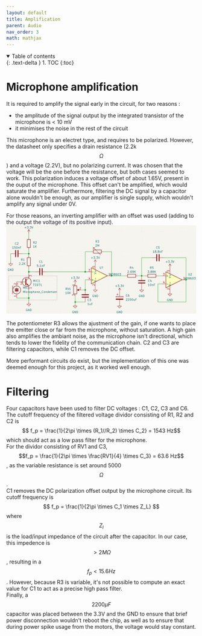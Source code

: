 ```yaml
---
layout: default
title: Amplification
parent: Audio
nav_order: 3
math: mathjax
---
```


<details open markdown="block">
  <summary>
    Table of contents
  </summary>
  {: .text-delta }
1. TOC
{:toc}
</details>

# Microphone amplification
It is required to amplify the signal early in the circuit, for two reasons :
- the amplitude of the signal output by the integrated transistor of the microphone is < 10 mV
- it minimises the noise in the rest of the circuit

This microphone is an electret type, and requires to be polarized. 
However, the datasheet only specifies a drain resistance (2.2k$$ \Omega $$) and a voltage (2.2V), but no polarizing current. 
It was chosen that the voltage will be the one before the resistance, but both cases seemed to work.
This polarization induces a voltage offset of about 1.65V, present in the ouput of the microphone. 
This offset can't be amplified, which would saturate the amplifier.
Furthermore, filtering the DC signal by a capacitor alone wouldn't be enough, as our amplifier is single supply, which wouldn't amplify any signal under 0V. 

For those reasons, an inverting amplifier with an offset was used (adding to the output the voltage of its positive input).
![image](../assets/images/audio/full_circuit.png)

The potentiometer R3 allows the ajustment of the gain, if one wants to place the emitter close or far from the microphone, without saturation.
A high gain also amplifies the ambiant noise, as the microphone isn't directional, which tends to lower the fidelity of the communication chain.
C2 and C3 are filtering capacitors, while C1 removes the DC offset.  

More performant circuits do exist, but the implementation of this one was deemed enough for this project, as it worked well enough.

# Filtering

Four capacitors have been used to filter DC voltages : C1, C2, C3 and C6.
The cutoff frequency of the filtered voltage dividor consisting of R1, R2 and C2 is $$ f_p = \frac{1}{2\pi \times (R_1//R_2) \times C_2} = 1543 Hz$$ which should act as a low pass filter for the microphone.  
For the dividor consisting of RV1 and C3, $$f_p = \frac{1}{2\pi \times \frac{RV1}{4} \times C_3} = 63.6 Hz$$, as the variable resistance is set around 5000 $$\Omega$$.  
C1 removes the DC polarization offset output by the microphone circuit. Its cutoff frequency is $$ f_p = \frac{1}{2\pi \times C_1 \times Z_L} $$ where $$ Z_l $$ is the load/input impedance of the circuit after the capacitor.
In our case, this impedence is $$ > 2M \Omega$$, resulting in a $$f_p < 15.6 Hz$$. However, because R3 is variable, it's not possible to compute an exact value for C1 to act as a precise high pass filter.   
Finally, a $$ 2200 \mu F$$ capacitor was placed between the 3.3V and the GND to ensure that brief power disconnection wouldn't reboot the chip, as well as to ensure that during power spike usage from the motors, the voltage would stay constant.
